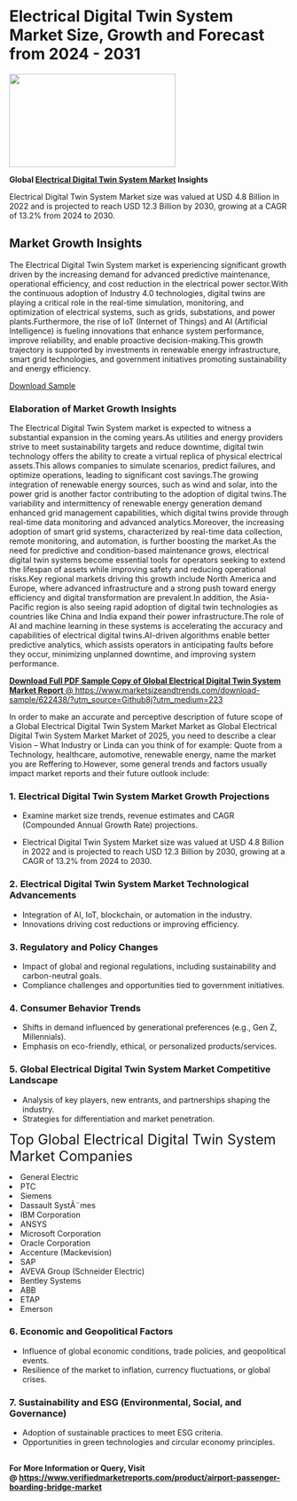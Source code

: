 <H1>Electrical Digital Twin System Market Size, Growth and Forecast from 2024 - 2031</H1><img class="aligncenter size-medium wp-image-584254" src="https://thirdeyenews.in/wp-content/uploads/2024/09/Global-Market-Research-300x168.jpeg" alt="" width="300" height="168" /><p><strong>Global&nbsp;<a href="https://www.marketsizeandtrends.com/download-sample/622438/?utm_source=Github8j?utm_medium=223">Electrical Digital Twin System Market</a> Insights</strong></p><p>Electrical Digital Twin System Market size was valued at USD 4.8 Billion in 2022 and is projected to reach USD 12.3 Billion by 2030, growing at a CAGR of 13.2% from 2024 to 2030.</p><p><h2>Market Growth Insights</h2> The Electrical Digital Twin System market is experiencing significant growth driven by the increasing demand for advanced predictive maintenance, operational efficiency, and cost reduction in the electrical power sector.With the continuous adoption of Industry 4.0 technologies, digital twins are playing a critical role in the real-time simulation, monitoring, and optimization of electrical systems, such as grids, substations, and power plants.Furthermore, the rise of IoT (Internet of Things) and AI (Artificial Intelligence) is fueling innovations that enhance system performance, improve reliability, and enable proactive decision-making.This growth trajectory is supported by investments in renewable energy infrastructure, smart grid technologies, and government initiatives promoting sustainability and energy efficiency.<p><a href="#">Download Sample</a></p> <h3>Elaboration of Market Growth Insights</h3> The Electrical Digital Twin System market is expected to witness a substantial expansion in the coming years.As utilities and energy providers strive to meet sustainability targets and reduce downtime, digital twin technology offers the ability to create a virtual replica of physical electrical assets.This allows companies to simulate scenarios, predict failures, and optimize operations, leading to significant cost savings.The growing integration of renewable energy sources, such as wind and solar, into the power grid is another factor contributing to the adoption of digital twins.The variability and intermittency of renewable energy generation demand enhanced grid management capabilities, which digital twins provide through real-time data monitoring and advanced analytics.Moreover, the increasing adoption of smart grid systems, characterized by real-time data collection, remote monitoring, and automation, is further boosting the market.As the need for predictive and condition-based maintenance grows, electrical digital twin systems become essential tools for operators seeking to extend the lifespan of assets while improving safety and reducing operational risks.Key regional markets driving this growth include North America and Europe, where advanced infrastructure and a strong push toward energy efficiency and digital transformation are prevalent.In addition, the Asia-Pacific region is also seeing rapid adoption of digital twin technologies as countries like China and India expand their power infrastructure.The role of AI and machine learning in these systems is accelerating the accuracy and capabilities of electrical digital twins.AI-driven algorithms enable better predictive analytics, which assists operators in anticipating faults before they occur, minimizing unplanned downtime, and improving system performance.<p><a href="#"></p><p><span class=""><strong>Download Full PDF Sample Copy of Global Electrical Digital Twin System Market Report</strong> @ <a href="https://www.marketsizeandtrends.com/download-sample/622438/?utm_source=Github8j?utm_medium=223" target="_blank">https://www.marketsizeandtrends.com/download-sample/622438/?utm_source=Github8j?utm_medium=223</a></span></p><p>In order to make an accurate and perceptive description of future scope of a Global&nbsp;Electrical Digital Twin System Market Market as Global&nbsp;Electrical Digital Twin System Market Market of 2025, you need to describe a clear Vision &ndash; What Industry or Linda can you think of for example: Quote from a Technology, healthcare, automotive, renewable energy, name the market you are Reffering to.However, some general trends and factors usually impact market reports and their future outlook include:</p><h3>1.&nbsp;<strong>Electrical Digital Twin System Market Growth Projections</strong></h3><ul><li>Examine market size trends, revenue estimates and CAGR (Compounded Annual Growth Rate) projections.</li><li><p>Electrical Digital Twin System Market size was valued at USD 4.8 Billion in 2022 and is projected to reach USD 12.3 Billion by 2030, growing at a CAGR of 13.2% from 2024 to 2030.</p></li></ul><h3>2.&nbsp;<strong>Electrical Digital Twin System Market Technological Advancements</strong></h3><ul><li>Integration of AI, IoT, blockchain, or automation in the industry.</li><li>Innovations driving cost reductions or improving efficiency.</li></ul><h3>3.&nbsp;<strong>Regulatory and Policy Changes</strong></h3><ul><li>Impact of global and regional regulations, including sustainability and carbon-neutral goals.</li><li>Compliance challenges and opportunities tied to government initiatives.</li></ul><h3>4.&nbsp;<strong>Consumer Behavior Trends</strong></h3><ul><li>Shifts in demand influenced by generational preferences (e.g., Gen Z, Millennials).</li><li>Emphasis on eco-friendly, ethical, or personalized products/services.</li></ul><h3>5.&nbsp;<strong>Global Electrical Digital Twin System Market Competitive Landscape</strong></h3><ul><li>Analysis of key players, new entrants, and partnerships shaping the industry.</li><li>Strategies for differentiation and market penetration.</li></ul><p data-pm-slice="1 1 []"><span style="color: inherit; font-family: inherit; font-size: 25px;">Top Global Electrical Digital Twin System Market Companies</span></p><div class="" data-test-id=""><p><li>General Electric</li><li> PTC</li><li> Siemens</li><li> Dassault SystÃ¨mes</li><li> IBM Corporation</li><li> ANSYS</li><li> Microsoft Corporation</li><li> Oracle Corporation</li><li> Accenture (Mackevision)</li><li> SAP</li><li> AVEVA Group (Schneider Electric)</li><li> Bentley Systems</li><li> ABB</li><li> ETAP</li><li> Emerson</li></p></div><h3>6.&nbsp;<strong>Economic and Geopolitical Factors</strong></h3><ul><li>Influence of global economic conditions, trade policies, and geopolitical events.</li><li>Resilience of the market to inflation, currency fluctuations, or global crises.</li></ul><h3>7.&nbsp;<strong>Sustainability and ESG (Environmental, Social, and Governance)</strong></h3><ul><li>Adoption of sustainable practices to meet ESG criteria.</li><li>Opportunities in green technologies and circular economy principles.</li></ul><h2><strong style="font-size: 14px;">For More Information or Query, Visit @&nbsp;</strong><a style="background-color: #ffffff; font-size: 14px;" href="https://www.marketsizeandtrends.com/report/electrical-digital-twin-system-market/" target="_blank">https://www.verifiedmarketreports.com/product/airport-passenger-boarding-bridge-market</a></h2>